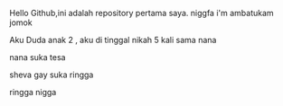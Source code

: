 Hello Github,ini adalah repository pertama saya. niggfa
i'm ambatukam
jomok

Aku Duda anak 2 , aku di tinggal nikah 5 kali sama nana

nana suka tesa

sheva gay suka ringga

ringga nigga